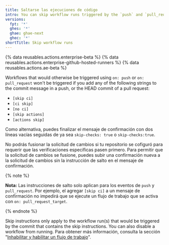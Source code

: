 ```yaml
---
title: Saltarse las ejecuciones de código
intro: You can skip workflow runs triggered by the `push` and `pull_request` events by including a command in your commit message.
versions:
  fpt: '*'
  ghes: '*'
  ghae: ghae-next
  ghec: '*'
shortTitle: Skip workflow runs
---
```


{% data reusables.actions.enterprise-beta %}
{% data reusables.actions.enterprise-github-hosted-runners %}
{% data reusables.actions.ae-beta %}

Workflows that would otherwise be triggered using `on: push` or `on: pull_request` won't be triggered if you add any of the following strings to the commit message in a push, or the HEAD commit of a pull request:

* `[skip ci]`
* `[ci skip]`
* `[no ci]`
* `[skip actions]`
* `[actions skip]`

Como alternativa, puedes finalizar el mensaje de confirmación con dos líneas vacías seguidas de ya sea `skip-checks: true` o `skip-checks:true`.

No podrás fusionar la solicitud de cambios si tu repositorio se cofiguró para requerir que las verificaciones específicas pasen primero. Para permitir que la solicitud de cambios se fusione, puedes subir una confirmación nueva a la solicitud de cambios sin la instrucción de salto en el mensaje de confirmación.

{% note %}

**Nota:** Las instrucciones de salto solo aplican para los eventos de `push` y `pull_request`. Por ejemplo, el agregar `[skip ci]` a un mensaje de confirmación no impedirá que se ejecute un flujo de trabajo que se activa con `on: pull_request_target`.

{% endnote %}

Skip instructions only apply to the workflow run(s) that would be triggered by the commit that contains the skip instructions. You can also disable a workflow from running. Para obtener más información, consulta la sección "[Inhabilitar y habilitar un flujo de trabajo](/actions/managing-workflow-runs/disabling-and-enabling-a-workflow)".
